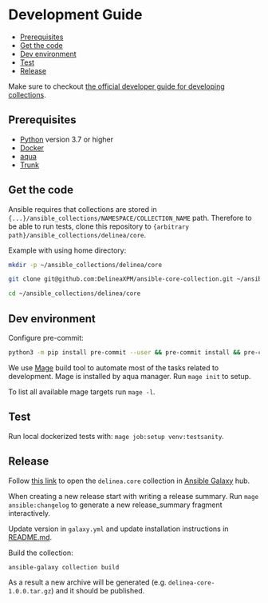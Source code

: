 # Development Guide

- [Prerequisites](#prerequisites)
- [Get the code](#get-the-code)
- [Dev environment](#dev-environment)
- [Test](#test)
- [Release](#release)

Make sure to checkout [the official developer guide for developing collections][developing-collections].

## Prerequisites

- [Python][get-python] version 3.7 or higher
- [Docker][get-docker]
- [aqua][get-aqua]
- [Trunk][get-trunk]

## Get the code

Ansible requires that collections are stored in `{...}/ansible_collections/NAMESPACE/COLLECTION_NAME` path.
Therefore to be able to run tests, clone this repository to `{arbitrary path}/ansible_collections/delinea/core`.

Example with using home directory:

```bash
mkdir -p ~/ansible_collections/delinea/core
```

```bash
git clone git@github.com:DelineaXPM/ansible-core-collection.git ~/ansible_collections/delinea/core
```

```bash
cd ~/ansible_collections/delinea/core
```

## Dev environment

Configure pre-commit:

```bash
python3 -m pip install pre-commit --user && pre-commit install && pre-commit
```

We use [Mage][mage] build tool to automate most of the tasks related to development.
Mage is installed by aqua manager. Run `mage init` to setup.

To list all available mage targets run `mage -l`.

## Test

Run local dockerized tests with: `mage job:setup venv:testsanity`.

## Release

Follow [this link][delinea-core-galaxy] to open the `delinea.core` collection in [Ansible Galaxy][galaxy] hub.

When creating a new release start with writing a release summary.
Run `mage ansible:changelog` to generate a new release_summary fragment interactively.

Update version in `galaxy.yml` and update installation instructions in [README.md][readme.md].

Build the collection:

```bash
ansible-galaxy collection build
```

As a result a new archive will be generated (e.g. `delinea-core-1.0.0.tar.gz`) and it should be published.

[developing-collections]: https://docs.ansible.com/ansible/latest/dev_guide/developing_collections.html
[get-python]: https://www.python.org/downloads/
[get-docker]: https://docs.docker.com/get-docker/
[get-aqua]: https://aquaproj.github.io/docs/reference/install
[get-trunk]: https://docs.trunk.io/docs/install
[mage]: https://magefile.org/
[delinea-core-galaxy]: https://galaxy.ansible.com/delinea/core
[galaxy]: https://galaxy.ansible.com/
[readme.md]: README.md
